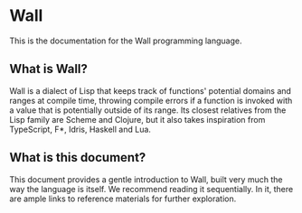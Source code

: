 # Wall

This is the documentation for the Wall programming language.

## What is Wall?

Wall is a dialect of Lisp that keeps track of functions' potential domains and ranges at compile time, throwing compile errors if a function is invoked with a value that is potentially outside of its range. Its closest relatives from the Lisp family are Scheme and Clojure, but it also takes inspiration from TypeScript, F*, Idris, Haskell and Lua.

## What is this document?

This document provides a gentle introduction to Wall, built very much the way the language is itself.  We recommend reading it sequentially.  In it, there are ample links to reference materials for further exploration.